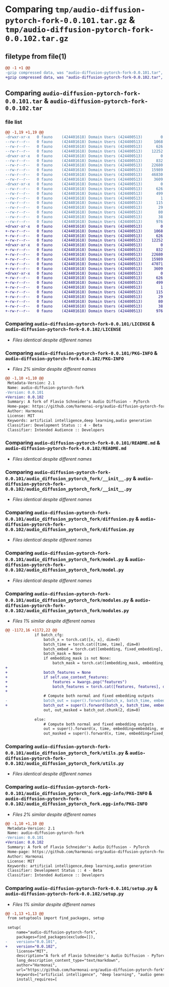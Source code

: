 # Comparing `tmp/audio-diffusion-pytorch-fork-0.0.101.tar.gz` & `tmp/audio-diffusion-pytorch-fork-0.0.102.tar.gz`

## filetype from file(1)

```diff
@@ -1 +1 @@
-gzip compressed data, was "audio-diffusion-pytorch-fork-0.0.101.tar", last modified: Thu Jul 13 19:41:43 2023, max compression
+gzip compressed data, was "audio-diffusion-pytorch-fork-0.0.102.tar", last modified: Mon Jul 17 20:11:48 2023, max compression
```

## Comparing `audio-diffusion-pytorch-fork-0.0.101.tar` & `audio-diffusion-pytorch-fork-0.0.102.tar`

### file list

```diff
@@ -1,19 +1,19 @@
-drwxr-xr-x   0 fauno    (424401618) Domain Users (424400513)        0 2023-07-13 19:41:43.000000 audio-diffusion-pytorch-fork-0.0.101/
--rw-r--r--   0 fauno    (424401618) Domain Users (424400513)     1068 2023-06-18 22:14:54.000000 audio-diffusion-pytorch-fork-0.0.101/LICENSE
--rw-r--r--   0 fauno    (424401618) Domain Users (424400513)      626 2023-07-13 19:41:43.000000 audio-diffusion-pytorch-fork-0.0.101/PKG-INFO
--rw-r--r--   0 fauno    (424401618) Domain Users (424400513)    12252 2023-06-18 22:14:54.000000 audio-diffusion-pytorch-fork-0.0.101/README.md
-drwxr-xr-x   0 fauno    (424401618) Domain Users (424400513)        0 2023-07-13 19:41:43.000000 audio-diffusion-pytorch-fork-0.0.101/audio_diffusion_pytorch_fork/
--rw-r--r--   0 fauno    (424401618) Domain Users (424400513)      832 2023-06-18 22:14:54.000000 audio-diffusion-pytorch-fork-0.0.101/audio_diffusion_pytorch_fork/__init__.py
--rw-r--r--   0 fauno    (424401618) Domain Users (424400513)    22680 2023-06-18 22:14:54.000000 audio-diffusion-pytorch-fork-0.0.101/audio_diffusion_pytorch_fork/diffusion.py
--rw-r--r--   0 fauno    (424401618) Domain Users (424400513)    15989 2023-06-18 22:14:54.000000 audio-diffusion-pytorch-fork-0.0.101/audio_diffusion_pytorch_fork/model.py
--rw-r--r--   0 fauno    (424401618) Domain Users (424400513)    46830 2023-07-09 21:47:45.000000 audio-diffusion-pytorch-fork-0.0.101/audio_diffusion_pytorch_fork/modules.py
--rw-r--r--   0 fauno    (424401618) Domain Users (424400513)     3609 2023-06-18 22:14:54.000000 audio-diffusion-pytorch-fork-0.0.101/audio_diffusion_pytorch_fork/utils.py
-drwxr-xr-x   0 fauno    (424401618) Domain Users (424400513)        0 2023-07-13 19:41:43.000000 audio-diffusion-pytorch-fork-0.0.101/audio_diffusion_pytorch_fork.egg-info/
--rw-r--r--   0 fauno    (424401618) Domain Users (424400513)      626 2023-07-13 19:41:43.000000 audio-diffusion-pytorch-fork-0.0.101/audio_diffusion_pytorch_fork.egg-info/PKG-INFO
--rw-r--r--   0 fauno    (424401618) Domain Users (424400513)      499 2023-07-13 19:41:43.000000 audio-diffusion-pytorch-fork-0.0.101/audio_diffusion_pytorch_fork.egg-info/SOURCES.txt
--rw-r--r--   0 fauno    (424401618) Domain Users (424400513)        1 2023-07-13 19:41:43.000000 audio-diffusion-pytorch-fork-0.0.101/audio_diffusion_pytorch_fork.egg-info/dependency_links.txt
--rw-r--r--   0 fauno    (424401618) Domain Users (424400513)      115 2023-07-13 19:41:43.000000 audio-diffusion-pytorch-fork-0.0.101/audio_diffusion_pytorch_fork.egg-info/requires.txt
--rw-r--r--   0 fauno    (424401618) Domain Users (424400513)       29 2023-07-13 19:41:43.000000 audio-diffusion-pytorch-fork-0.0.101/audio_diffusion_pytorch_fork.egg-info/top_level.txt
--rw-r--r--   0 fauno    (424401618) Domain Users (424400513)       80 2023-07-13 19:38:47.000000 audio-diffusion-pytorch-fork-0.0.101/pyproject.toml
--rw-r--r--   0 fauno    (424401618) Domain Users (424400513)       38 2023-07-13 19:41:43.000000 audio-diffusion-pytorch-fork-0.0.101/setup.cfg
--rw-r--r--   0 fauno    (424401618) Domain Users (424400513)      976 2023-07-13 19:32:20.000000 audio-diffusion-pytorch-fork-0.0.101/setup.py
+drwxr-xr-x   0 fauno    (424401618) Domain Users (424400513)        0 2023-07-17 20:11:48.000000 audio-diffusion-pytorch-fork-0.0.102/
+-rw-r--r--   0 fauno    (424401618) Domain Users (424400513)     1068 2023-06-18 22:14:54.000000 audio-diffusion-pytorch-fork-0.0.102/LICENSE
+-rw-r--r--   0 fauno    (424401618) Domain Users (424400513)      626 2023-07-17 20:11:48.000000 audio-diffusion-pytorch-fork-0.0.102/PKG-INFO
+-rw-r--r--   0 fauno    (424401618) Domain Users (424400513)    12252 2023-06-18 22:14:54.000000 audio-diffusion-pytorch-fork-0.0.102/README.md
+drwxr-xr-x   0 fauno    (424401618) Domain Users (424400513)        0 2023-07-17 20:11:48.000000 audio-diffusion-pytorch-fork-0.0.102/audio_diffusion_pytorch_fork/
+-rw-r--r--   0 fauno    (424401618) Domain Users (424400513)      832 2023-06-18 22:14:54.000000 audio-diffusion-pytorch-fork-0.0.102/audio_diffusion_pytorch_fork/__init__.py
+-rw-r--r--   0 fauno    (424401618) Domain Users (424400513)    22680 2023-06-18 22:14:54.000000 audio-diffusion-pytorch-fork-0.0.102/audio_diffusion_pytorch_fork/diffusion.py
+-rw-r--r--   0 fauno    (424401618) Domain Users (424400513)    15989 2023-06-18 22:14:54.000000 audio-diffusion-pytorch-fork-0.0.102/audio_diffusion_pytorch_fork/model.py
+-rw-r--r--   0 fauno    (424401618) Domain Users (424400513)    47071 2023-07-15 04:53:26.000000 audio-diffusion-pytorch-fork-0.0.102/audio_diffusion_pytorch_fork/modules.py
+-rw-r--r--   0 fauno    (424401618) Domain Users (424400513)     3609 2023-06-18 22:14:54.000000 audio-diffusion-pytorch-fork-0.0.102/audio_diffusion_pytorch_fork/utils.py
+drwxr-xr-x   0 fauno    (424401618) Domain Users (424400513)        0 2023-07-17 20:11:48.000000 audio-diffusion-pytorch-fork-0.0.102/audio_diffusion_pytorch_fork.egg-info/
+-rw-r--r--   0 fauno    (424401618) Domain Users (424400513)      626 2023-07-17 20:11:48.000000 audio-diffusion-pytorch-fork-0.0.102/audio_diffusion_pytorch_fork.egg-info/PKG-INFO
+-rw-r--r--   0 fauno    (424401618) Domain Users (424400513)      499 2023-07-17 20:11:48.000000 audio-diffusion-pytorch-fork-0.0.102/audio_diffusion_pytorch_fork.egg-info/SOURCES.txt
+-rw-r--r--   0 fauno    (424401618) Domain Users (424400513)        1 2023-07-17 20:11:48.000000 audio-diffusion-pytorch-fork-0.0.102/audio_diffusion_pytorch_fork.egg-info/dependency_links.txt
+-rw-r--r--   0 fauno    (424401618) Domain Users (424400513)      115 2023-07-17 20:11:48.000000 audio-diffusion-pytorch-fork-0.0.102/audio_diffusion_pytorch_fork.egg-info/requires.txt
+-rw-r--r--   0 fauno    (424401618) Domain Users (424400513)       29 2023-07-17 20:11:48.000000 audio-diffusion-pytorch-fork-0.0.102/audio_diffusion_pytorch_fork.egg-info/top_level.txt
+-rw-r--r--   0 fauno    (424401618) Domain Users (424400513)       80 2023-07-13 19:38:47.000000 audio-diffusion-pytorch-fork-0.0.102/pyproject.toml
+-rw-r--r--   0 fauno    (424401618) Domain Users (424400513)       38 2023-07-17 20:11:48.000000 audio-diffusion-pytorch-fork-0.0.102/setup.cfg
+-rw-r--r--   0 fauno    (424401618) Domain Users (424400513)      976 2023-07-17 20:04:30.000000 audio-diffusion-pytorch-fork-0.0.102/setup.py
```

### Comparing `audio-diffusion-pytorch-fork-0.0.101/LICENSE` & `audio-diffusion-pytorch-fork-0.0.102/LICENSE`

 * *Files identical despite different names*

### Comparing `audio-diffusion-pytorch-fork-0.0.101/PKG-INFO` & `audio-diffusion-pytorch-fork-0.0.102/PKG-INFO`

 * *Files 2% similar despite different names*

```diff
@@ -1,10 +1,10 @@
 Metadata-Version: 2.1
 Name: audio-diffusion-pytorch-fork
-Version: 0.0.101
+Version: 0.0.102
 Summary: A fork of Flavio Schneider's Audio Diffusion - PyTorch
 Home-page: https://github.com/harmonai-org/audio-diffusion-pytorch-fork
 Author: Harmonai
 License: MIT
 Keywords: artificial intelligence,deep learning,audio generation
 Classifier: Development Status :: 4 - Beta
 Classifier: Intended Audience :: Developers
```

### Comparing `audio-diffusion-pytorch-fork-0.0.101/README.md` & `audio-diffusion-pytorch-fork-0.0.102/README.md`

 * *Files identical despite different names*

### Comparing `audio-diffusion-pytorch-fork-0.0.101/audio_diffusion_pytorch_fork/__init__.py` & `audio-diffusion-pytorch-fork-0.0.102/audio_diffusion_pytorch_fork/__init__.py`

 * *Files identical despite different names*

### Comparing `audio-diffusion-pytorch-fork-0.0.101/audio_diffusion_pytorch_fork/diffusion.py` & `audio-diffusion-pytorch-fork-0.0.102/audio_diffusion_pytorch_fork/diffusion.py`

 * *Files identical despite different names*

### Comparing `audio-diffusion-pytorch-fork-0.0.101/audio_diffusion_pytorch_fork/model.py` & `audio-diffusion-pytorch-fork-0.0.102/audio_diffusion_pytorch_fork/model.py`

 * *Files identical despite different names*

### Comparing `audio-diffusion-pytorch-fork-0.0.101/audio_diffusion_pytorch_fork/modules.py` & `audio-diffusion-pytorch-fork-0.0.102/audio_diffusion_pytorch_fork/modules.py`

 * *Files 1% similar despite different names*

```diff
@@ -1172,16 +1172,22 @@
             if batch_cfg:
                 batch_x = torch.cat([x, x], dim=0)
                 batch_time = torch.cat([time, time], dim=0)
                 batch_embed = torch.cat([embedding, fixed_embedding], dim=0)
                 batch_mask = None
                 if embedding_mask is not None:
                     batch_mask = torch.cat([embedding_mask, embedding_mask], dim=0)
+
+                batch_features = None
+                if self.use_context_features:
+                    features = kwargs.pop("features")
+                    batch_features = torch.cat([features, features], dim=0)
+
                 # Compute both normal and fixed embedding outputs
-                batch_out = super().forward(batch_x, batch_time, embedding=batch_embed, embedding_mask=batch_mask, **kwargs)
+                batch_out = super().forward(batch_x, batch_time, embedding=batch_embed, embedding_mask=batch_mask, features=batch_features, **kwargs)
                 out, out_masked = batch_out.chunk(2, dim=0)
            
             else:
                 # Compute both normal and fixed embedding outputs
                 out = super().forward(x, time, embedding=embedding, embedding_mask=embedding_mask, **kwargs)
                 out_masked = super().forward(x, time, embedding=fixed_embedding, embedding_mask=embedding_mask, **kwargs)
```

### Comparing `audio-diffusion-pytorch-fork-0.0.101/audio_diffusion_pytorch_fork/utils.py` & `audio-diffusion-pytorch-fork-0.0.102/audio_diffusion_pytorch_fork/utils.py`

 * *Files identical despite different names*

### Comparing `audio-diffusion-pytorch-fork-0.0.101/audio_diffusion_pytorch_fork.egg-info/PKG-INFO` & `audio-diffusion-pytorch-fork-0.0.102/audio_diffusion_pytorch_fork.egg-info/PKG-INFO`

 * *Files 2% similar despite different names*

```diff
@@ -1,10 +1,10 @@
 Metadata-Version: 2.1
 Name: audio-diffusion-pytorch-fork
-Version: 0.0.101
+Version: 0.0.102
 Summary: A fork of Flavio Schneider's Audio Diffusion - PyTorch
 Home-page: https://github.com/harmonai-org/audio-diffusion-pytorch-fork
 Author: Harmonai
 License: MIT
 Keywords: artificial intelligence,deep learning,audio generation
 Classifier: Development Status :: 4 - Beta
 Classifier: Intended Audience :: Developers
```

### Comparing `audio-diffusion-pytorch-fork-0.0.101/setup.py` & `audio-diffusion-pytorch-fork-0.0.102/setup.py`

 * *Files 1% similar despite different names*

```diff
@@ -1,13 +1,13 @@
 from setuptools import find_packages, setup
 
 setup(
     name="audio-diffusion-pytorch-fork",
     packages=find_packages(exclude=[]),
-    version="0.0.101",
+    version="0.0.102",
     license="MIT",
     description="A fork of Flavio Schneider's Audio Diffusion - PyTorch",
     long_description_content_type="text/markdown",
     author="Harmonai",
     url="https://github.com/harmonai-org/audio-diffusion-pytorch-fork",
     keywords=["artificial intelligence", "deep learning", "audio generation"],
     install_requires=[
```

